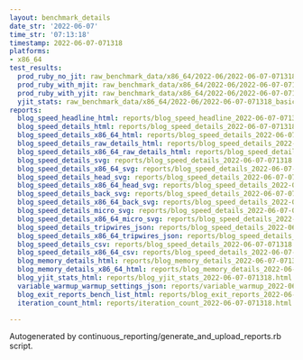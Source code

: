 ```yaml
---
layout: benchmark_details
date_str: '2022-06-07'
time_str: '07:13:18'
timestamp: 2022-06-07-071318
platforms:
- x86_64
test_results:
  prod_ruby_no_jit: raw_benchmark_data/x86_64/2022-06/2022-06-07-071318_basic_benchmark_prod_ruby_no_jit.json
  prod_ruby_with_mjit: raw_benchmark_data/x86_64/2022-06/2022-06-07-071318_basic_benchmark_prod_ruby_with_mjit.json
  prod_ruby_with_yjit: raw_benchmark_data/x86_64/2022-06/2022-06-07-071318_basic_benchmark_prod_ruby_with_yjit.json
  yjit_stats: raw_benchmark_data/x86_64/2022-06/2022-06-07-071318_basic_benchmark_yjit_stats.json
reports:
  blog_speed_headline_html: reports/blog_speed_headline_2022-06-07-071318.html
  blog_speed_details_html: reports/blog_speed_details_2022-06-07-071318.html
  blog_speed_details_x86_64_html: reports/blog_speed_details_2022-06-07-071318.x86_64.html
  blog_speed_details_raw_details_html: reports/blog_speed_details_2022-06-07-071318.raw_details.html
  blog_speed_details_x86_64_raw_details_html: reports/blog_speed_details_2022-06-07-071318.x86_64.raw_details.html
  blog_speed_details_svg: reports/blog_speed_details_2022-06-07-071318.svg
  blog_speed_details_x86_64_svg: reports/blog_speed_details_2022-06-07-071318.x86_64.svg
  blog_speed_details_head_svg: reports/blog_speed_details_2022-06-07-071318.head.svg
  blog_speed_details_x86_64_head_svg: reports/blog_speed_details_2022-06-07-071318.x86_64.head.svg
  blog_speed_details_back_svg: reports/blog_speed_details_2022-06-07-071318.back.svg
  blog_speed_details_x86_64_back_svg: reports/blog_speed_details_2022-06-07-071318.x86_64.back.svg
  blog_speed_details_micro_svg: reports/blog_speed_details_2022-06-07-071318.micro.svg
  blog_speed_details_x86_64_micro_svg: reports/blog_speed_details_2022-06-07-071318.x86_64.micro.svg
  blog_speed_details_tripwires_json: reports/blog_speed_details_2022-06-07-071318.tripwires.json
  blog_speed_details_x86_64_tripwires_json: reports/blog_speed_details_2022-06-07-071318.x86_64.tripwires.json
  blog_speed_details_csv: reports/blog_speed_details_2022-06-07-071318.csv
  blog_speed_details_x86_64_csv: reports/blog_speed_details_2022-06-07-071318.x86_64.csv
  blog_memory_details_html: reports/blog_memory_details_2022-06-07-071318.html
  blog_memory_details_x86_64_html: reports/blog_memory_details_2022-06-07-071318.x86_64.html
  blog_yjit_stats_html: reports/blog_yjit_stats_2022-06-07-071318.html
  variable_warmup_warmup_settings_json: reports/variable_warmup_2022-06-07-071318.warmup_settings.json
  blog_exit_reports_bench_list_html: reports/blog_exit_reports_2022-06-07-071318.bench_list.html
  iteration_count_html: reports/iteration_count_2022-06-07-071318.html

---
```

Autogenerated by continuous_reporting/generate_and_upload_reports.rb script.
